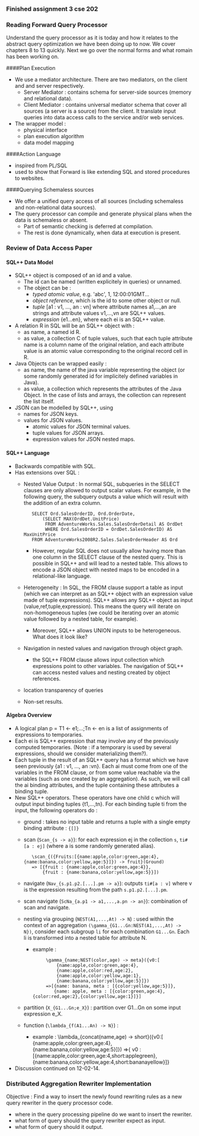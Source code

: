 ### Finished assignment 3 cse 202

### Reading Forward Query Processor
Understand the query processor as it is today and how it relates to the abstract query optimization we have been doing up to now. We cover chapters
8 to 13 quickly. Next we go over the normal forms and what romain has been working on.

####Plan Execution
  - We use a mediator architecture. There are two mediators, on the client and and server respectively.
  	- Server Mediator : contains schema for server-side sources (memory and relational data).
    - Client Mediator : contains universal mediator schema that cover all sources (a server is a source) from the client. It translate input queries into data access calls to the service and/or web services.
  - The wrapper model :
    - physical interface
    - plan execution algorithm
    - data model mapping 

####Action Language
 - inspired from PL/SQL
 - used to show that Forward is like extending SQL and stored procedures to websites.
 
####Querying Schemaless sources
 - We offer a unified query access of all sources (including schemaless and non-relational data sources).
 - The query processor can compile and generate physical plans when the data is schemaless or absent.
   - Part of semantic checking is deferred at compilation.
   - The rest is done dynamically, when data at execution is present.

### Review of Data Access Paper

#### SQL++ Data Model
 - SQL++ object is composed of an id and a value.
   - The id can be named (written explicitely in queries) or unnamed.
   - The object can be :
     - *typed atomic value*, e.g. 'abc', 1, 12:00:01GMT...
     - *object reference*, which is the id to some other object or null.
     - *tuple* [a1 : v1, ..., an : vn] where attribute names a1,...,an are strings and attribute values v1,...,vn are SQL++ values.
     - *expression* {e1...en}, where each ei is an SQL++ value.
 - A relation R in SQL will be an SQL++ object with :
   - as name, a named id R.
   - as value, a collection C of tuple values, such that each tuple attribute name is a column name of the original relation, and each attribute value is an atomic value corresponding to the original record cell in R.
 - Java Objects can be wrapped easily :
   - as name, the name of the java variable representing the object (or some randomly generated id for implicitely defined variables in Java).
   - as value, a collection which represents the attributes of the Java Object. In the case of lists and arrays, the collection can represent the list itself.
 - JSON can be modelled by SQL++, using
   - names for JSON keys.
   - values for JSON values.
     - atomic values for JSON terminal values.
     - tuple values for JSON arrays.
     - expression values for JSON nested maps.

#### SQL++ Language
 - Backwards compatible with SQL.
 - Has extensions over SQL :
   - Nested Value Output : In normal SQL, subqueries in the SELECT clauses are only allowed to output scalar values. For example, in the following query, the subquery outputs a value which will result with the addition of an extra column. 
			
			SELECT Ord.SalesOrderID, Ord.OrderDate,
			    (SELECT MAX(OrdDet.UnitPrice)
			     FROM AdventureWorks.Sales.SalesOrderDetail AS OrdDet
			     WHERE Ord.SalesOrderID = OrdDet.SalesOrderID) AS MaxUnitPrice
			FROM AdventureWorks2008R2.Sales.SalesOrderHeader AS Ord	
     - However, regular SQL does not usually allow having more than one column in the SELECT clause of the nested query. This is possible in SQL++ and will lead to a nested table. This allows to encode a JSON object with nested maps to be encoded in a relational-like language.
   - Heterogeneity : In SQL, the FROM clause support a table as input (which we can interpret as an SQL++ object with an expression value made of tuple expressions). SQL++ allows any SQL++ object as input (value,ref,tuple,expression). This means the query will iterate on non-homogeneous tuples (we could be iterating over an atomic value followed by a nested table, for example).
     - Moreover, SQL++ allows UNION inputs to be heterogeneous. What does it look like?
   - Navigation in nested values and navigation through object graph.
     - the SQL++ FROM clause allows input collection which expressions point to other variables. The navigation of SQL++ can access nested values and nesting created by object references.
   - location transparency of queries
   - Non-set results.       
 
#### Algebra Overview
 - A logical plan p = T1 <- e1;...;Tn <- en is a list of assignments of expressions to temporaries.
 - Each ei is SQL++ expression that may involve any of the previously computed temporaries. (Note : if a temporary is used by several expressions, should we consider materializing them?).  
 - Each tuple in the result of an SQL++ query has a format which we have seen previously {a1 : v1, ..., an :vn}. Each ai must come from one of the variables in the FROM clause, or from some value reachable via the variables (such as one created by an aggregation). As such, we will call the ai binding attributes, and the tuple containing these attributes a binding tuple.
 - New SQL++ operators. These operators have one child c which will output input binding tuples {t1,...,tn}. For each binding tuple ti from the input, the following operators do :
   - ground : takes no input table and returns a tuple with a single empty binding attribute : ``{[]}``
   - scan (``Scan_{s -> a}``): for each expression ej in the collection ``s``, ``ti#[a : ej]`` (where a is some randomly generated alias).
   
			\scan_{({Fruits:[{name:apple,color:green,age:4},{name:banana,color:yellow,age:5}]}) -> fruit}(Ground)
			=> [{fruit : {name:apple,color:green,age:4}},
				{fruit : {name:banana,color:yellow,age:5}}])
     
   - navigate (``Nav_{s.p1.p2.[...].pm -> a}``): outputs ``ti#[a : v]`` where v is the expression resulting from the path ``s.p1.p2.[...].pm``.   
   - scan navigate (``ScNa_{a.p1 -> a1,...,a.pn -> an}``): combination of scan and navigate.
   - nesting via grouping (``NEST(A1,...,At) -> N``) : used within the context of an aggregation ``(\gamma_{G1...Gn:NEST(A1,...,At) -> N})``, consider each subgroup ``li`` for each combination ``G1...Gn``. Each li is transformed into a nested table for attribute N.
     - example : 
				
				\gamma_{name;NEST(color,age) -> meta}({v0:[
					{name:apple,color:green,age:4},
					{name:apple,color:red,age:2},
					{name:apple,color:yellow,age:1},
					{name:banana,color:yellow,age:5}]}) 
				=>[{name: banana, meta : [{color:yellow,age:5}]},
				   {name: apple, meta : [{color:green,age:4},{color:red,age:2},{color:yellow,age:1}]}] 
   - partition (``X_{G1...Gn;e_X}``) : partition over G1...Gn on some input expression e_X.
   - function (``\lambda_{f(A1...An) -> N}``) :
     - example :
				\lambda_{concat(name,age) -> short}({v0:[
					{name:apple,color:green,age:4},
					{name:banana,color:yellow,age:5}]})
				=>{ v0 : [{name:apple,color:green,age:4,short:applegreen},
						  {name:banana,color:yellow,age:4,short:bananayellow}]}
  - Discussion continued on 12-02-14.

 
### Distributed Aggregation Rewriter Implementation
Objective : Find a way to insert the newly found rewriting rules as a new query rewriter in the query processor code.
 - where in the query processing pipeline do we want to insert the rewriter.
 - what form of query should the query rewriter expect as input.
 - what form of query should it output.

